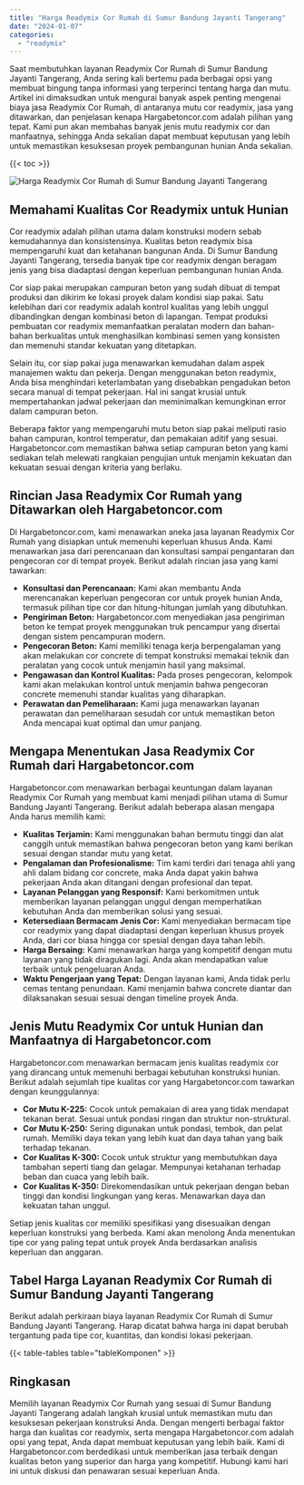 ```yaml
---
title: "Harga Readymix Cor Rumah di Sumur Bandung Jayanti Tangerang"
date: "2024-01-07"
categories: 
  - "readymix"
---
```



Saat membutuhkan layanan Readymix Cor Rumah di Sumur Bandung Jayanti Tangerang, Anda sering kali bertemu pada berbagai opsi yang membuat bingung tanpa informasi yang terperinci tentang harga dan mutu. Artikel ini dimaksudkan untuk mengurai banyak aspek penting mengenai biaya jasa Readymix Cor Rumah, di antaranya mutu cor readymix, jasa yang ditawarkan, dan penjelasan kenapa Hargabetoncor.com adalah pilihan yang tepat. Kami pun akan membahas banyak jenis mutu readymix cor dan manfaatnya, sehingga Anda sekalian dapat membuat keputusan yang lebih untuk memastikan kesuksesan proyek pembangunan hunian Anda sekalian.

{{< toc >}}

![Harga Readymix Cor Rumah di Sumur Bandung Jayanti Tangerang](https://hargareadymixid.github.io/hbc/readymix-hbc%20(1).png)

## Memahami Kualitas Cor Readymix untuk Hunian

Cor readymix adalah pilihan utama dalam konstruksi modern sebab kemudahannya dan konsistensinya. Kualitas beton readymix bisa mempengaruhi kuat dan ketahanan bangunan Anda. Di Sumur Bandung Jayanti Tangerang, tersedia banyak tipe cor readymix dengan beragam jenis yang bisa diadaptasi dengan keperluan pembangunan hunian Anda.

Cor siap pakai merupakan campuran beton yang sudah dibuat di tempat produksi dan dikirim ke lokasi proyek dalam kondisi siap pakai. Satu kelebihan dari cor readymix adalah kontrol kualitas yang lebih unggul dibandingkan dengan kombinasi beton di lapangan. Tempat produksi pembuatan cor readymix memanfaatkan peralatan modern dan bahan-bahan berkualitas untuk menghasilkan kombinasi semen yang konsisten dan memenuhi standar kekuatan yang ditetapkan.

Selain itu, cor siap pakai juga menawarkan kemudahan dalam aspek manajemen waktu dan pekerja. Dengan menggunakan beton readymix, Anda bisa menghindari keterlambatan yang disebabkan pengadukan beton secara manual di tempat pekerjaan. Hal ini sangat krusial untuk mempertahankan jadwal pekerjaan dan meminimalkan kemungkinan error dalam campuran beton.

Beberapa faktor yang mempengaruhi mutu beton siap pakai meliputi rasio bahan campuran, kontrol temperatur, dan pemakaian aditif yang sesuai. Hargabetoncor.com memastikan bahwa setiap campuran beton yang kami sediakan telah melewati rangkaian pengujian untuk menjamin kekuatan dan kekuatan sesuai dengan kriteria yang berlaku.

## Rincian Jasa Readymix Cor Rumah yang Ditawarkan oleh Hargabetoncor.com

Di Hargabetoncor.com, kami menawarkan aneka jasa layanan Readymix Cor Rumah yang disiapkan untuk memenuhi keperluan khusus Anda. Kami menawarkan jasa dari perencanaan dan konsultasi sampai pengantaran dan pengecoran cor di tempat proyek. Berikut adalah rincian jasa yang kami tawarkan:

- **Konsultasi dan Perencanaan:** Kami akan membantu Anda merencanakan keperluan pengecoran cor untuk proyek hunian Anda, termasuk pilihan tipe cor dan hitung-hitungan jumlah yang dibutuhkan.
- **Pengiriman Beton:** Hargabetoncor.com menyediakan jasa pengiriman beton ke tempat proyek menggunakan truk pencampur yang disertai dengan sistem pencampuran modern.
- **Pengecoran Beton:** Kami memiliki tenaga kerja berpengalaman yang akan melakukan cor concrete di tempat konstruksi memakai teknik dan peralatan yang cocok untuk menjamin hasil yang maksimal.
- **Pengawasan dan Kontrol Kualitas:** Pada proses pengecoran, kelompok kami akan melakukan kontrol untuk menjamin bahwa pengecoran concrete memenuhi standar kualitas yang diharapkan.
- **Perawatan dan Pemeliharaan:** Kami juga menawarkan layanan perawatan dan pemeliharaan sesudah cor untuk memastikan beton Anda mencapai kuat optimal dan umur panjang.

## Mengapa Menentukan Jasa Readymix Cor Rumah dari Hargabetoncor.com

Hargabetoncor.com menawarkan berbagai keuntungan dalam layanan Readymix Cor Rumah yang membuat kami menjadi pilihan utama di Sumur Bandung Jayanti Tangerang. Berikut adalah beberapa alasan mengapa Anda harus memilih kami:

- **Kualitas Terjamin:** Kami menggunakan bahan bermutu tinggi dan alat canggih untuk memastikan bahwa pengecoran beton yang kami berikan sesuai dengan standar mutu yang ketat.
- **Pengalaman dan Profesionalisme:** Tim kami terdiri dari tenaga ahli yang ahli dalam bidang cor concrete, maka Anda dapat yakin bahwa pekerjaan Anda akan ditangani dengan profesional dan tepat.
- **Layanan Pelanggan yang Responsif:** Kami berkomitmen untuk memberikan layanan pelanggan unggul dengan memperhatikan kebutuhan Anda dan memberikan solusi yang sesuai.
- **Ketersediaan Bermacam Jenis Cor:** Kami menyediakan bermacam tipe cor readymix yang dapat diadaptasi dengan keperluan khusus proyek Anda, dari cor biasa hingga cor spesial dengan daya tahan lebih.
- **Harga Bersaing:** Kami menawarkan harga yang kompetitif dengan mutu layanan yang tidak diragukan lagi. Anda akan mendapatkan value terbaik untuk pengeluaran Anda.
- **Waktu Pengerjaan yang Tepat:** Dengan layanan kami, Anda tidak perlu cemas tentang penundaan. Kami menjamin bahwa concrete diantar dan dilaksanakan sesuai sesuai dengan timeline proyek Anda.

## Jenis Mutu Readymix Cor untuk Hunian dan Manfaatnya di Hargabetoncor.com

Hargabetoncor.com menawarkan bermacam jenis kualitas readymix cor yang dirancang untuk memenuhi berbagai kebutuhan konstruksi hunian. Berikut adalah sejumlah tipe kualitas cor yang Hargabetoncor.com tawarkan dengan keunggulannya:

- **Cor Mutu K-225:** Cocok untuk pemakaian di area yang tidak mendapat tekanan berat. Sesuai untuk pondasi ringan dan struktur non-struktural.
- **Cor Mutu K-250:** Sering digunakan untuk pondasi, tembok, dan pelat rumah. Memiliki daya tekan yang lebih kuat dan daya tahan yang baik terhadap tekanan.
- **Cor Kualitas K-300:** Cocok untuk struktur yang membutuhkan daya tambahan seperti tiang dan gelagar. Mempunyai ketahanan terhadap beban dan cuaca yang lebih baik.
- **Cor Kualitas K-350:** Direkomendasikan untuk pekerjaan dengan beban tinggi dan kondisi lingkungan yang keras. Menawarkan daya dan kekuatan tahan unggul.

Setiap jenis kualitas cor memiliki spesifikasi yang disesuaikan dengan keperluan konstruksi yang berbeda. Kami akan menolong Anda menentukan tipe cor yang paling tepat untuk proyek Anda berdasarkan analisis keperluan dan anggaran.

## Tabel Harga Layanan Readymix Cor Rumah di Sumur Bandung Jayanti Tangerang

Berikut adalah perkiraan biaya layanan Readymix Cor Rumah di Sumur Bandung Jayanti Tangerang. Harap dicatat bahwa harga ini dapat berubah tergantung pada tipe cor, kuantitas, dan kondisi lokasi pekerjaan.

{{< table-tables table="tableKomponen" >}}

## Ringkasan

Memilih layanan Readymix Cor Rumah yang sesuai di Sumur Bandung Jayanti Tangerang adalah langkah krusial untuk memastikan mutu dan kesuksesan pekerjaan konstruksi Anda. Dengan mengerti berbagai faktor harga dan kualitas cor readymix, serta mengapa Hargabetoncor.com adalah opsi yang tepat, Anda dapat membuat keputusan yang lebih baik. Kami di Hargabetoncor.com berdedikasi untuk memberikan jasa terbaik dengan kualitas beton yang superior dan harga yang kompetitif. Hubungi kami hari ini untuk diskusi dan penawaran sesuai keperluan Anda.
